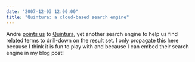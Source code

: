 ```yaml
---
date: "2007-12-03 12:00:00"
title: "Quintura: a cloud-based search engine"
---
```




Andre [points us](https://synthese.wordpress.com/2007/12/02/quintura-search/) to [Quintura](http://ibooked.co.uk/quintura.html), yet another search engine to help us find related terms to drill-down on the result set. I only propagate this here because I think it is fun to play with and because I can embed their search engine in my blog post!
<script type="text/javascript" language="javascript" src="https://www.quintura.com/light_2.asp?PartnerId=138&#038;PartnerTopic=test&#038;request=OLAP&#038;ViewType=embed_it&#038;show_sform=1&#038;show_result=1"></script>

